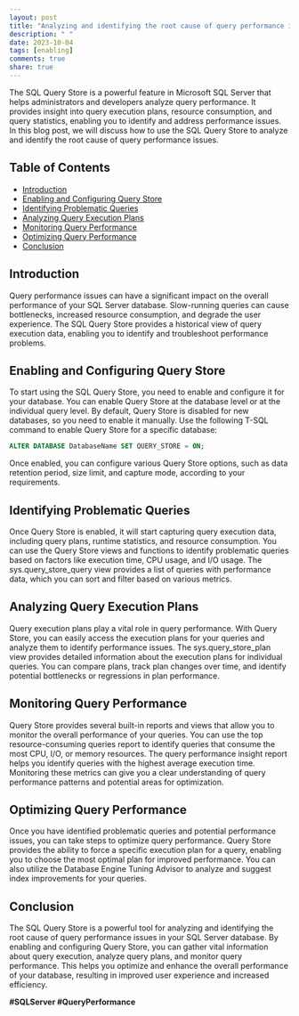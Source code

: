 ```yaml
---
layout: post
title: "Analyzing and identifying the root cause of query performance issues with the SQL Query Store"
description: " "
date: 2023-10-04
tags: [enabling]
comments: true
share: true
---
```


The SQL Query Store is a powerful feature in Microsoft SQL Server that helps administrators and developers analyze query performance. It provides insight into query execution plans, resource consumption, and query statistics, enabling you to identify and address performance issues. In this blog post, we will discuss how to use the SQL Query Store to analyze and identify the root cause of query performance issues.

## Table of Contents
- [Introduction](#introduction)
- [Enabling and Configuring Query Store](#enabling-and-configuring-query-store)
- [Identifying Problematic Queries](#identifying-problematic-queries)
- [Analyzing Query Execution Plans](#analyzing-query-execution-plans)
- [Monitoring Query Performance](#monitoring-query-performance)
- [Optimizing Query Performance](#optimizing-query-performance)
- [Conclusion](#conclusion)

## Introduction

Query performance issues can have a significant impact on the overall performance of your SQL Server database. Slow-running queries can cause bottlenecks, increased resource consumption, and degrade the user experience. The SQL Query Store provides a historical view of query execution data, enabling you to identify and troubleshoot performance problems.

## Enabling and Configuring Query Store

To start using the SQL Query Store, you need to enable and configure it for your database. You can enable Query Store at the database level or at the individual query level. By default, Query Store is disabled for new databases, so you need to enable it manually. Use the following T-SQL command to enable Query Store for a specific database:

```sql
ALTER DATABASE DatabaseName SET QUERY_STORE = ON;
```

Once enabled, you can configure various Query Store options, such as data retention period, size limit, and capture mode, according to your requirements.

## Identifying Problematic Queries

Once Query Store is enabled, it will start capturing query execution data, including query plans, runtime statistics, and resource consumption. You can use the Query Store views and functions to identify problematic queries based on factors like execution time, CPU usage, and I/O usage. The sys.query_store_query view provides a list of queries with performance data, which you can sort and filter based on various metrics.

## Analyzing Query Execution Plans

Query execution plans play a vital role in query performance. With Query Store, you can easily access the execution plans for your queries and analyze them to identify performance issues. The sys.query_store_plan view provides detailed information about the execution plans for individual queries. You can compare plans, track plan changes over time, and identify potential bottlenecks or regressions in plan performance.

## Monitoring Query Performance

Query Store provides several built-in reports and views that allow you to monitor the overall performance of your queries. You can use the top resource-consuming queries report to identify queries that consume the most CPU, I/O, or memory resources. The query performance insight report helps you identify queries with the highest average execution time. Monitoring these metrics can give you a clear understanding of query performance patterns and potential areas for optimization.

## Optimizing Query Performance

Once you have identified problematic queries and potential performance issues, you can take steps to optimize query performance. Query Store provides the ability to force a specific execution plan for a query, enabling you to choose the most optimal plan for improved performance. You can also utilize the Database Engine Tuning Advisor to analyze and suggest index improvements for your queries.

## Conclusion

The SQL Query Store is a powerful tool for analyzing and identifying the root cause of query performance issues in your SQL Server database. By enabling and configuring Query Store, you can gather vital information about query execution, analyze query plans, and monitor query performance. This helps you optimize and enhance the overall performance of your database, resulting in improved user experience and increased efficiency.

**#SQLServer #QueryPerformance**